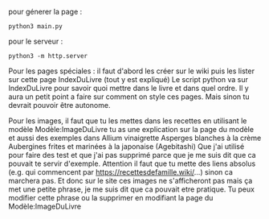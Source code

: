 pour génerer la page :

    python3 main.py

pour le serveur :

    python3 -m http.server

Pour les pages spéciales : il faut d'abord les créer sur le wiki puis les lister sur cette page IndexDuLivre (tout y est expliqué)
Le script python va sur IndexDuLivre pour savoir quoi mettre dans le livre et dans quel ordre.
Il y aura un petit point a faire sur comment on style ces pages. Mais sinon tu devrait pouvoir être autonome.

Pour les images, il faut que tu les mettes dans les recettes en utilisant le modèle Modèle:ImageDuLivre tu as une explication sur la page du modèle et aussi des exemples dans
Allium vinaigrette
Asperges blanches à la crème
Aubergines frites et marinées à la japonaise (Agebitashi)
Que j'ai utilisé pour faire des test et que j'ai pas supprimé parce que je me suis dit que ca pouvait te servir d'exemple.
Attention il faut que tu mette des liens absolus (e.g. qui commencent par https://recettesdefamille.wiki/...) sinon ca marchera pas.
Et donc sur le site ces images ne s'afficheront pas mais ça met une petite phrase, je me suis dit que ca pouvait etre pratique. Tu peux modifier cette phrase ou la supprimer en modifiant la page du Modèle:ImageDuLivre
